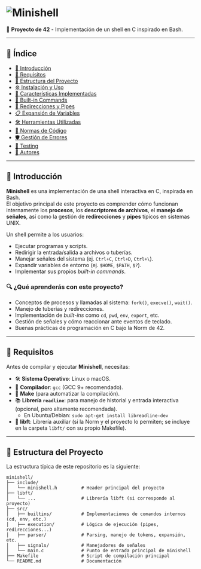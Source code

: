 # ![Minishell](https://img.shields.io/badge/Minishell-42-blue?style=flat-square)

📌 **Proyecto de 42** - Implementación de un shell en C inspirado en Bash.

---

## 📖 **Índice**
- [📌 Introducción](#introducción)
- [📜 Requisitos](#requisitos)
- [📂 Estructura del Proyecto](#estructura-del-proyecto)
- [⚙️ Instalación y Uso](#instalación-y-uso)
- [🚀 Características Implementadas](#características-implementadas)
- [📌 Built-in Commands](#built-in-commands)
- [🔧 Redirecciones y Pipes](#redirecciones-y-pipes)
- [📋 Expansión de Variables](#expansión-de-variables)
- [🛠️ Herramientas Utilizadas](#herramientas-utilizadas)
- [📌 Normas de Código](#normas-de-código)
- [🛡️ Gestión de Errores](#gestión-de-errores)
- [🧪 Testing](#testing)
- [📜 Autores](#autores)

---

## 📌 **Introducción**

**Minishell** es una implementación de una shell interactiva en C, inspirada en Bash.  
El objetivo principal de este proyecto es comprender cómo funcionan internamente los **procesos**, los **descriptores de archivos**, el **manejo de señales**, así como la gestión de **redirecciones** y **pipes** típicos en sistemas UNIX.  

Un shell permite a los usuarios:
- Ejecutar programas y scripts.
- Redirigir la entrada/salida a archivos o tuberías.
- Manejar señales del sistema (ej. `Ctrl+C`, `Ctrl+D`, `Ctrl+\`).
- Expandir variables de entorno (ej. `$HOME`, `$PATH`, `$?`).
- Implementar sus propios *built-in commands*.

### 🔍 **¿Qué aprenderás con este proyecto?**
- Conceptos de procesos y llamadas al sistema: `fork()`, `execve()`, `wait()`.
- Manejo de tuberías y redirecciones.
- Implementación de *built-ins* como `cd`, `pwd`, `env`, `export`, etc.
- Gestión de señales y cómo reaccionar ante eventos de teclado.
- Buenas prácticas de programación en C bajo la Norm de 42.

---

## 📜 **Requisitos**

Antes de compilar y ejecutar **Minishell**, necesitas:

- 🛠️ **Sistema Operativo**: Linux o macOS.
- 🔧 **Compilador**: `gcc` (GCC 9+ recomendado).
- 🔗 **Make** (para automatizar la compilación).
- 📚 **Librería `readline`**: para manejo de historial y entrada interactiva (opcional, pero altamente recomendada).
  - En Ubuntu/Debian: `sudo apt-get install libreadline-dev`
- 📂 **libft**: Librería auxiliar (si la Norm y el proyecto lo permiten; se incluye en la carpeta `libft/` con su propio Makefile).

---

## 📂 **Estructura del Proyecto**

La estructura típica de este repositorio es la siguiente:

```plaintext
minishell/
├── include/
│   └── minishell.h         # Header principal del proyecto
├── libft/
│   └── ...                 # Librería libft (si corresponde al proyecto)
├── src/
│   ├── builtins/           # Implementaciones de comandos internos (cd, env, etc.)
│   ├── execution/          # Lógica de ejecución (pipes, redirecciones...)
│   ├── parser/             # Parsing, manejo de tokens, expansión, etc.
│   ├── signals/            # Manejadores de señales
│   └── main.c              # Punto de entrada principal de minishell
├── Makefile                # Script de compilación principal
└── README.md               # Documentación